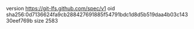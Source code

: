 version https://git-lfs.github.com/spec/v1
oid sha256:0d7136624fa9cb288427691885f54791bdc1d8d5b519daa4b03c14330eef769b
size 2583
